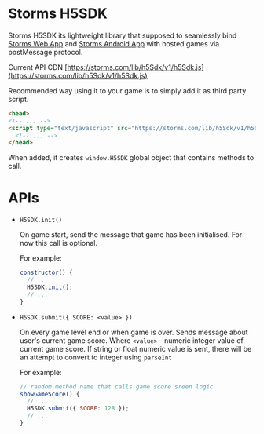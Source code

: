 # Storms H5SDK

Storms H5SDK its lightweight library that supposed to seamlessly bind [Storms Web App](https://play.storms.com/) and [Storms Android App](https://play.google.com/store/apps/details?id=com.storms.h5) with hosted games via postMessage protocol.

Current API CDN [https://storms.com/lib/h5Sdk/v1/h5Sdk.js](https://storms.com/lib/h5Sdk/v1/h5Sdk.js)

Recommended way using it to your game is to simply add it as third party script. 

```html
<head>
<!-- ... -->
<script type="text/javascript" src="https://storms.com/lib/h5Sdk/v1/h5Sdk.js"></script>
  <!-- ... -->
</head>
```

When added, it creates `window.H5SDK` global object that contains methods to call. 

# APIs

- `H5SDK.init()`

    On game start, send the message that game has been initialised. For now this call is optional.
    
    For example:
    ```js
    constructor() {
      // ...
      H5SDK.init();
      // ...
    }
    ```

- `H5SDK.submit({ SCORE: <value> })`

    On every game level end or when game is over. Sends message about user's current game score. 
    Where `<value>` - numeric integer value of current game score. If string or float numeric value is sent, there will be an attempt to convert to integer using `parseInt`

    For example:
    ```js
    // random method name that calls game score sreen logic 
    showGameScore() {
      // ...
      H5SDK.submit({ SCORE: 128 });
      // ...
    }
    ```
